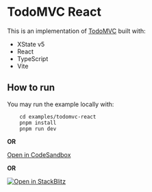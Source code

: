 # TodoMVC React

This is an implementation of [TodoMVC](https://todomvc.com/) built with:

- XState v5
- React
- TypeScript
- Vite

## How to run

You may run the example locally with:

```shell
    cd examples/todomvc-react
    pnpm install
    pnpm run dev
```

__OR__

[Open in CodeSandbox](https://codesandbox.io/p/sandbox/github/statelyai/xstate/tree/main/examples/todomvc-react)

__OR__

[![Open in StackBlitz](https://developer.stackblitz.com/img/open_in_stackblitz.svg)](https://stackblitz.com/github/statelyai/xstate/tree/main/examples/todomvc-react)
